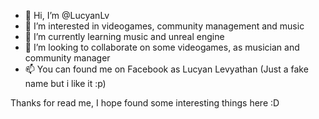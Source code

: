 - 👋 Hi, I’m @LucyanLv
- 👀 I’m interested in videogames, community management and music
- 🌱 I’m currently learning music and unreal engine
- 💞️ I’m looking to collaborate on some videogames, as musician and community manager
- 📫 You can found me on Facebook as Lucyan Levyathan (Just a fake name but i like it :p)

Thanks for read me, I hope found some interesting things here :D

<!---
LucyanLv/LucyanLv is a ✨ special ✨ repository because its `README.md` (this file) appears on your GitHub profile.
You can click the Preview link to take a look at your changes.
--->
